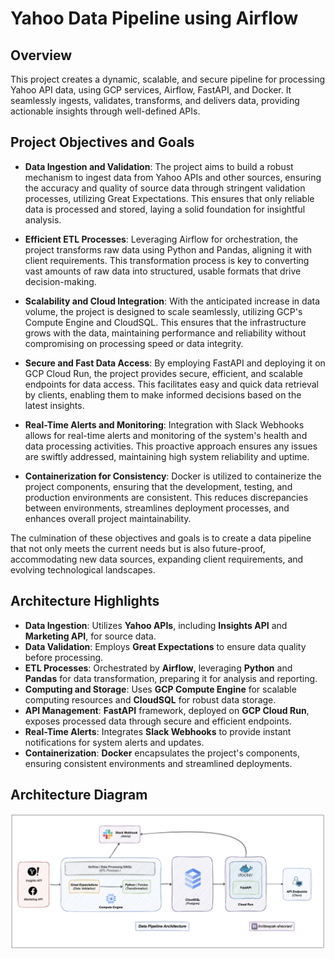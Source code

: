 
# Yahoo Data Pipeline using Airflow

## Overview

This project creates a dynamic, scalable, and secure pipeline for processing Yahoo API data, using GCP services, Airflow, FastAPI, and Docker. It seamlessly ingests, validates, transforms, and delivers data, providing actionable insights through well-defined APIs.


## Project Objectives and Goals

- **Data Ingestion and Validation**: The project aims to build a robust mechanism to ingest data from Yahoo APIs and other sources, ensuring the accuracy and quality of source data through stringent validation processes, utilizing Great Expectations. This ensures that only reliable data is processed and stored, laying a solid foundation for insightful analysis.

- **Efficient ETL Processes**: Leveraging Airflow for orchestration, the project transforms raw data using Python and Pandas, aligning it with client requirements. This transformation process is key to converting vast amounts of raw data into structured, usable formats that drive decision-making.

- **Scalability and Cloud Integration**: With the anticipated increase in data volume, the project is designed to scale seamlessly, utilizing GCP's Compute Engine and CloudSQL. This ensures that the infrastructure grows with the data, maintaining performance and reliability without compromising on processing speed or data integrity.

- **Secure and Fast Data Access**: By employing FastAPI and deploying it on GCP Cloud Run, the project provides secure, efficient, and scalable endpoints for data access. This facilitates easy and quick data retrieval by clients, enabling them to make informed decisions based on the latest insights.

- **Real-Time Alerts and Monitoring**: Integration with Slack Webhooks allows for real-time alerts and monitoring of the system's health and data processing activities. This proactive approach ensures any issues are swiftly addressed, maintaining high system reliability and uptime.

- **Containerization for Consistency**: Docker is utilized to containerize the project components, ensuring that the development, testing, and production environments are consistent. This reduces discrepancies between environments, streamlines deployment processes, and enhances overall project maintainability.

The culmination of these objectives and goals is to create a data pipeline that not only meets the current needs but is also future-proof, accommodating new data sources, expanding client requirements, and evolving technological landscapes.


## Architecture Highlights

- **Data Ingestion**: Utilizes **Yahoo APIs**, including **Insights API** and **Marketing API**, for source data.
- **Data Validation**: Employs **Great Expectations** to ensure data quality before processing.
- **ETL Processes**: Orchestrated by **Airflow**, leveraging **Python** and **Pandas** for data transformation, preparing it for analysis and reporting.
- **Computing and Storage**: Uses **GCP Compute Engine** for scalable computing resources and **CloudSQL** for robust data storage.
- **API Management**: **FastAPI** framework, deployed on **GCP Cloud Run**, exposes processed data through secure and efficient endpoints.
- **Real-Time Alerts**: Integrates **Slack Webhooks** to provide instant notifications for system alerts and updates.
- **Containerization**: **Docker** encapsulates the project's components, ensuring consistent environments and streamlined deployments.




## Architecture Diagram

![alt text](https://github.com/sheoran19/yahoo-airflow-data-engineering-project/blob/main/architecture_diagram.png)

